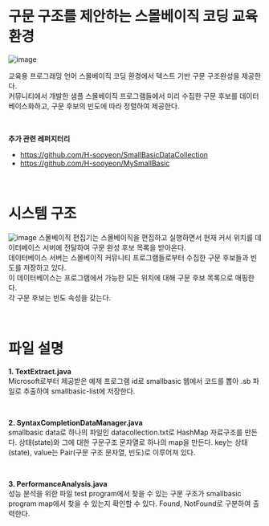# 구문 구조를 제안하는 스몰베이직 코딩 교육 환경

![image](https://github.com/H-sooyeon/SmallBasic_FileList/assets/56586470/99718043-80a1-4ff5-b2ff-423b2d174b11)

교육용 프로그래밍 언어 스몰베이직 코딩 환경에서 텍스트 기반 구문 구조완성을 제공한다. </br>
커뮤니티에서 개발한 샘플 스몰베이직 프로그램들에서 미리 수집한 구문 후보를 데이터베이스화하고, 구문 후보의 빈도에 따라 정렬하여 제공한다. 

</br>

**추가 관련 레퍼지터리**
- https://github.com/H-sooyeon/SmallBasicDataCollection
- https://github.com/H-sooyeon/MySmallBasic

</br>

# 시스템 구조

![image](https://github.com/H-sooyeon/SmallBasic_FileList/assets/56586470/1b8645bb-7d7c-483e-8d18-8d9b843e26c1)
스몰베이직 편집기는 스몰베이직을 편집하고 실행하면서 현재 커서 위치를 데이터베이스 서버에 전달하여 구문 완성 후보 목록을 받아온다. </br>
데이터베이스 서버는 스몰베이직 커뮤니티 프로그램들로부터 수집한 구문 후보들과 빈도를 저장하고 있다. </br>
이 데이터베이스는 프로그램에서 가능한 모든 위치에 대해 구문 후보 목록으로 매핑한다. </br>
각 구문 후보는 빈도 속성을 갖는다.

</br>

# 파일 설명
**1. TextExtract.java**
</br>
Microsoft로부터 제공받은 예제 프로그램 id로 smallbasic 웹에서 코드를 뽑아 .sb 파일로 추출하여 smallbasic-list에 저장한다.

</br>

**2. SyntaxCompletionDataManager.java**
</br>
smallbasic data로 하나의 파일인 datacollection.txt로 HashMap 자료구조를 만든다.
상태(state)와 그에 대한 구문구조 문자열로 하나의 map을 만든다.
key는 상태(state), value는 Pair(구문 구조 문자열, 빈도)로 이루어져 있다.

</br>

**3. PerformanceAnalysis.java**
</br>
성능 분석을 위한 파일
test program에서 찾을 수 있는 구문 구조가 smallbasic program map에서 찾을 수 있는지 확인할 수 있다.
Found, NotFound로 구분하여 출력한다.

</br>
